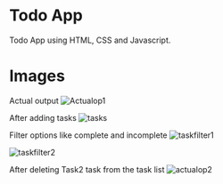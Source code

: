 # Todo App
Todo App using HTML, CSS and Javascript.
# Images
Actual output
![Actualop1](https://github.com/user-attachments/assets/43ce2521-6e55-405c-b13f-028bf3f6ad8b)

After adding tasks
![tasks](https://github.com/user-attachments/assets/81b33430-5418-4f85-9437-3e04ce7d959c)

Filter options like complete and incomplete
![taskfilter1](https://github.com/user-attachments/assets/5f48ddb4-3d6c-4686-8eae-9004439e1dbe)

![taskfilter2](https://github.com/user-attachments/assets/a104d155-ae32-44ee-9b13-c299ac5c8709)

After deleting Task2 task from the task list
![actualop2](https://github.com/user-attachments/assets/c7bcf2b7-c610-4a7d-bac4-174919d0c2c7)
